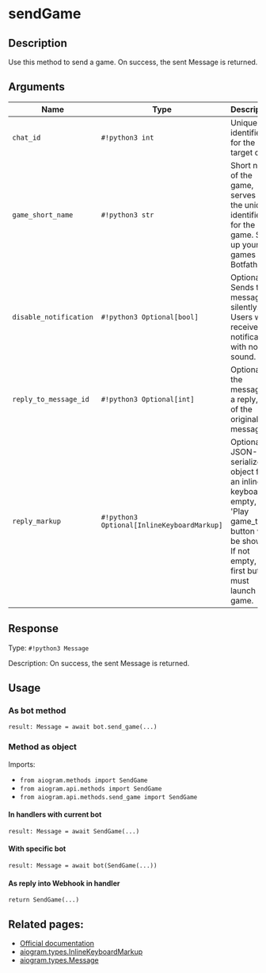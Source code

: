 # sendGame

## Description

Use this method to send a game. On success, the sent Message is returned.


## Arguments

| Name | Type | Description |
| - | - | - |
| `chat_id` | `#!python3 int` | Unique identifier for the target chat |
| `game_short_name` | `#!python3 str` | Short name of the game, serves as the unique identifier for the game. Set up your games via Botfather. |
| `disable_notification` | `#!python3 Optional[bool]` | Optional. Sends the message silently. Users will receive a notification with no sound. |
| `reply_to_message_id` | `#!python3 Optional[int]` | Optional. If the message is a reply, ID of the original message |
| `reply_markup` | `#!python3 Optional[InlineKeyboardMarkup]` | Optional. A JSON-serialized object for an inline keyboard. If empty, one 'Play game_title' button will be shown. If not empty, the first button must launch the game. |



## Response

Type: `#!python3 Message`

Description: On success, the sent Message is returned.


## Usage

### As bot method

```python3
result: Message = await bot.send_game(...)
```

### Method as object

Imports:

- `from aiogram.methods import SendGame`
- `from aiogram.api.methods import SendGame`
- `from aiogram.api.methods.send_game import SendGame`

#### In handlers with current bot
```python3
result: Message = await SendGame(...)
```

#### With specific bot
```python3
result: Message = await bot(SendGame(...))
```
#### As reply into Webhook in handler
```python3
return SendGame(...)
```


## Related pages:

- [Official documentation](https://core.telegram.org/bots/api#sendgame)
- [aiogram.types.InlineKeyboardMarkup](../types/inline_keyboard_markup.md)
- [aiogram.types.Message](../types/message.md)
